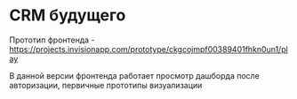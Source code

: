 # CRM будущего

Прототип фронтенда -
https://projects.invisionapp.com/prototype/ckgcojmpf00389401fhkn0un1/play

В данной версии фронтенда работает просмотр дашборда после авторизации, первичные прототипы визуализации
